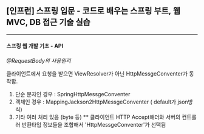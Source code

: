 ## [인프런] 스프링 입문 - 코드로 배우는 스프링 부트, 웹 MVC, DB 접근 기술 실습
***

#### 스프링 웹 개발 기초 - API
*@RequestBody의 사용원리*

클라이언트에서 요청을 받으면 ViewResolver가 아닌 HttpMessgeConventer가 동작함.
 1) 단순 문자인 경우 : SpringHttpMessgeConventer
 2) 객체인 경우 : MappingJackson2HttpMessgeConventer ( default가 json방식)
 3) 기타 여러 처리 있음 (byte 등)
 ** 클라이언트 HTTP Accept해더와 서버의 컨트롤러 반환타입 정보들을 조합해서 'HttpMessgeConventer'가 선택됨
